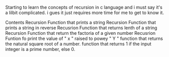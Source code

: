 Starting to learn the concepts of recursion in c language and i must say it's a lilbit complicated. i gues it just requires more time for me to get to know it.

Contents
Recursion Function that prints a string
Recursion Function that prints a string in reverse
Recusrion Function that returns lenth of a string
Recursion Function that return the factoria of a given number
Recusrion Funtion fo print the value of " x " raised to powey " Y "
function that returns the natural square root of a number.
function that returns 1 if the input integer is a prime number, else 0.

